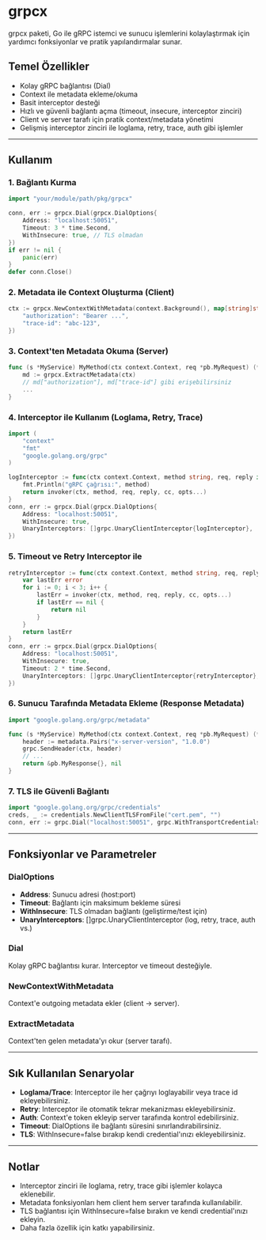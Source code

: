 # grpcx

grpcx paketi, Go ile gRPC istemci ve sunucu işlemlerini kolaylaştırmak için yardımcı fonksiyonlar ve pratik yapılandırmalar sunar.

## Temel Özellikler
- Kolay gRPC bağlantısı (Dial)
- Context ile metadata ekleme/okuma
- Basit interceptor desteği
- Hızlı ve güvenli bağlantı açma (timeout, insecure, interceptor zinciri)
- Client ve server tarafı için pratik context/metadata yönetimi
- Gelişmiş interceptor zinciri ile loglama, retry, trace, auth gibi işlemler

---

## Kullanım

### 1. Bağlantı Kurma
```go
import "your/module/path/pkg/grpcx"

conn, err := grpcx.Dial(grpcx.DialOptions{
    Address: "localhost:50051",
    Timeout: 3 * time.Second,
    WithInsecure: true, // TLS olmadan
})
if err != nil {
    panic(err)
}
defer conn.Close()
```

### 2. Metadata ile Context Oluşturma (Client)
```go
ctx := grpcx.NewContextWithMetadata(context.Background(), map[string]string{
    "authorization": "Bearer ...",
    "trace-id": "abc-123",
})
```

### 3. Context'ten Metadata Okuma (Server)
```go
func (s *MyService) MyMethod(ctx context.Context, req *pb.MyRequest) (*pb.MyResponse, error) {
    md := grpcx.ExtractMetadata(ctx)
    // md["authorization"], md["trace-id"] gibi erişebilirsiniz
    ...
}
```

### 4. Interceptor ile Kullanım (Loglama, Retry, Trace)
```go
import (
    "context"
    "fmt"
    "google.golang.org/grpc"
)

logInterceptor := func(ctx context.Context, method string, req, reply interface{}, cc *grpc.ClientConn, invoker grpc.UnaryInvoker, opts ...grpc.CallOption) error {
    fmt.Println("gRPC çağrısı:", method)
    return invoker(ctx, method, req, reply, cc, opts...)
}
conn, err := grpcx.Dial(grpcx.DialOptions{
    Address: "localhost:50051",
    WithInsecure: true,
    UnaryInterceptors: []grpc.UnaryClientInterceptor{logInterceptor},
})
```

### 5. Timeout ve Retry Interceptor ile
```go
retryInterceptor := func(ctx context.Context, method string, req, reply interface{}, cc *grpc.ClientConn, invoker grpc.UnaryInvoker, opts ...grpc.CallOption) error {
    var lastErr error
    for i := 0; i < 3; i++ {
        lastErr = invoker(ctx, method, req, reply, cc, opts...)
        if lastErr == nil {
            return nil
        }
    }
    return lastErr
}
conn, err := grpcx.Dial(grpcx.DialOptions{
    Address: "localhost:50051",
    WithInsecure: true,
    Timeout: 2 * time.Second,
    UnaryInterceptors: []grpc.UnaryClientInterceptor{retryInterceptor},
})
```

### 6. Sunucu Tarafında Metadata Ekleme (Response Metadata)
```go
import "google.golang.org/grpc/metadata"

func (s *MyService) MyMethod(ctx context.Context, req *pb.MyRequest) (*pb.MyResponse, error) {
    header := metadata.Pairs("x-server-version", "1.0.0")
    grpc.SendHeader(ctx, header)
    // ...
    return &pb.MyResponse{}, nil
}
```

### 7. TLS ile Güvenli Bağlantı
```go
import "google.golang.org/grpc/credentials"
creds, _ := credentials.NewClientTLSFromFile("cert.pem", "")
conn, err := grpc.Dial("localhost:50051", grpc.WithTransportCredentials(creds))
```

---

## Fonksiyonlar ve Parametreler

### DialOptions
- **Address**: Sunucu adresi (host:port)
- **Timeout**: Bağlantı için maksimum bekleme süresi
- **WithInsecure**: TLS olmadan bağlantı (geliştirme/test için)
- **UnaryInterceptors**: []grpc.UnaryClientInterceptor (log, retry, trace, auth vs.)

### Dial
Kolay gRPC bağlantısı kurar. Interceptor ve timeout desteğiyle.

### NewContextWithMetadata
Context'e outgoing metadata ekler (client -> server).

### ExtractMetadata
Context'ten gelen metadata'yı okur (server tarafı).

---

## Sık Kullanılan Senaryolar

- **Loglama/Trace**: Interceptor ile her çağrıyı loglayabilir veya trace id ekleyebilirsiniz.
- **Retry**: Interceptor ile otomatik tekrar mekanizması ekleyebilirsiniz.
- **Auth**: Context'e token ekleyip server tarafında kontrol edebilirsiniz.
- **Timeout**: DialOptions ile bağlantı süresini sınırlandırabilirsiniz.
- **TLS**: WithInsecure=false bırakıp kendi credential'ınızı ekleyebilirsiniz.

---

## Notlar
- Interceptor zinciri ile loglama, retry, trace gibi işlemler kolayca eklenebilir.
- Metadata fonksiyonları hem client hem server tarafında kullanılabilir.
- TLS bağlantısı için WithInsecure=false bırakın ve kendi credential'ınızı ekleyin.
- Daha fazla özellik için katkı yapabilirsiniz.
